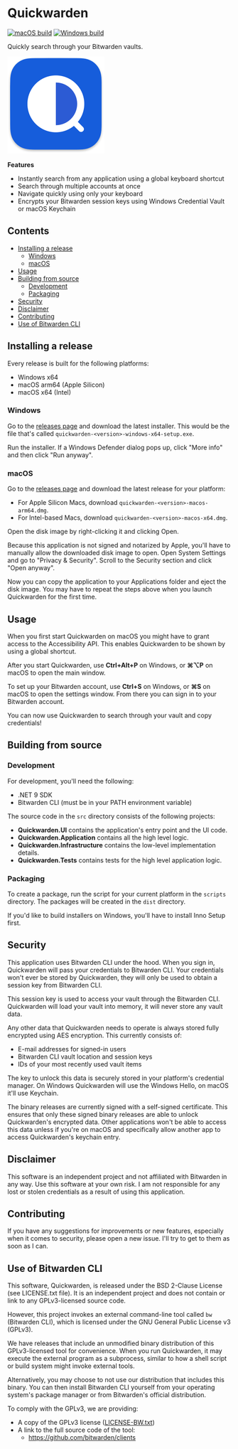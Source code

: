 # Quickwarden
[![macOS build](https://github.com/ixnas/Quickwarden/actions/workflows/macos.yml/badge.svg)](https://github.com/ixnas/Quickwarden/actions/workflows/macos.yml)
[![Windows build](https://github.com/ixnas/Quickwarden/actions/workflows/windows.yml/badge.svg)](https://github.com/ixnas/Quickwarden/actions/workflows/windows.yml)

Quickly search through your Bitwarden vaults.

<img src="assets/Icon-sm-half.png" width="218" alt="Logo"/>

**Features**
- Instantly search from any application using a global keyboard shortcut
- Search through multiple accounts at once
- Navigate quickly using only your keyboard
- Encrypts your Bitwarden session keys using Windows Credential Vault or macOS Keychain

## Contents
- [Installing a release](#installing-a-release)
  - [Windows](#windows)
  - [macOS](#macos)
- [Usage](#usage)
- [Building from source](#building-from-source)
  - [Development](#development)
  - [Packaging](#packaging)
- [Security](#security)
- [Disclaimer](#disclaimer)
- [Contributing](#contributing)
- [Use of Bitwarden CLI](#use-of-bitwarden-cli)

## Installing a release

Every release is built for the following platforms:

- Windows x64
- macOS arm64 (Apple Silicon)
- macOS x64 (Intel)

### Windows

Go to the [releases page](https://github.com/ixnas/Quickwarden/releases) and download the latest installer.
This would be the file that's called `quickwarden-<version>-windows-x64-setup.exe`.

Run the installer.
If a Windows Defender dialog pops up, click "More info" and then click "Run anyway".

### macOS

Go to the [releases page](https://github.com/ixnas/Quickwarden/releases) and download the latest release for your platform:

- For Apple Silicon Macs, download `quickwarden-<version>-macos-arm64.dmg`.
- For Intel-based Macs, download `quickwarden-<version>-macos-x64.dmg`.

Open the disk image by right-clicking it and clicking Open.

Because this application is not signed and notarized by Apple, you'll have to manually allow the downloaded disk image to open.
Open System Settings and go to "Privacy & Security".
Scroll to the Security section and click "Open anyway".

Now you can copy the application to your Applications folder and eject the disk image.
You may have to repeat the steps above when you launch Quickwarden for the first time.

## Usage
When you first start Quickwarden on macOS you might have to grant access to the Accessibility API.
This enables Quickwarden to be shown by using a global shortcut.

After you start Quickwarden, use **Ctrl+Alt+P** on Windows, or **⌘⌥P** on macOS to open the main window.

To set up your Bitwarden account, use **Ctrl+S** on Windows, or **⌘S** on macOS to open the settings window.
From there you can sign in to your Bitwarden account.

You can now use Quickwarden to search through your vault and copy credentials!

## Building from source
### Development
For development, you'll need the following:
- .NET 9 SDK
- Bitwarden CLI (must be in your PATH environment variable)

The source code in the `src` directory consists of the following projects:
- **Quickwarden.UI** contains the application's entry point and the UI code.
- **Quickwarden.Application** contains all the high level logic.
- **Quickwarden.Infrastructure** contains the low-level implementation details.
- **Quickwarden.Tests** contains tests for the high level application logic.

### Packaging
To create a package, run the script for your current platform in the `scripts` directory.
The packages will be created in the `dist` directory.

If you'd like to build installers on Windows, you'll have to install Inno Setup first.

## Security

This application uses Bitwarden CLI under the hood.
When you sign in, Quickwarden will pass your credentials to Bitwarden CLI.
Your credentials won't ever be stored by Quickwarden, they will only be used to obtain a session key from Bitwarden CLI.

This session key is used to access your vault through the Bitwarden CLI.
Quickwarden will load your vault into memory, it will never store any vault data.

Any other data that Quickwarden needs to operate is always stored fully encrypted using AES encryption.
This currently consists of:

 - E-mail addresses for signed-in users
 - Bitwarden CLI vault location and session keys
 - IDs of your most recently used vault items

The key to unlock this data is securely stored in your platform's credential manager.
On Windows Quickwarden will use the Windows Hello, on macOS it'll use Keychain.

The binary releases are currently signed with a self-signed certificate.
This ensures that only these signed binary releases are able to unlock Quickwarden's encrypted data.
Other applications won't be able to access this data unless if you're on macOS and specifically allow another app to access Quickwarden's keychain entry.

## Disclaimer

This software is an independent project and not affiliated with Bitwarden in any way.
Use this software at your own risk.
I am not responsible for any lost or stolen credentials as a result of using this application.

## Contributing

If you have any suggestions for improvements or new features, especially when it comes to security, please open a new issue.
I'll try to get to them as soon as I can.

## Use of Bitwarden CLI

This software, Quickwarden, is released under the BSD 2-Clause License (see LICENSE.txt file). It is an independent project and does not contain or link to any GPLv3-licensed source code.

However, this project invokes an external command-line tool called `bw` (Bitwarden CLI), which is licensed under the GNU General Public License v3 (GPLv3).

We have releases that include an unmodified binary distribution of this GPLv3-licensed tool for convenience.
When you run Quickwarden, it may execute the external program as a subprocess, similar to how a shell script or build system might invoke external tools.

Alternatively, you may choose to not use our distribution that includes this binary.
You can then install Bitwarden CLI yourself from your operating system's package manager or from Bitwarden's official distribution.

To comply with the GPLv3, we are providing:
- A copy of the GPLv3 license ([LICENSE-BW.txt](LICENSE-BW.txt))
- A link to the full source code of the tool:
  - https://github.com/bitwarden/clients